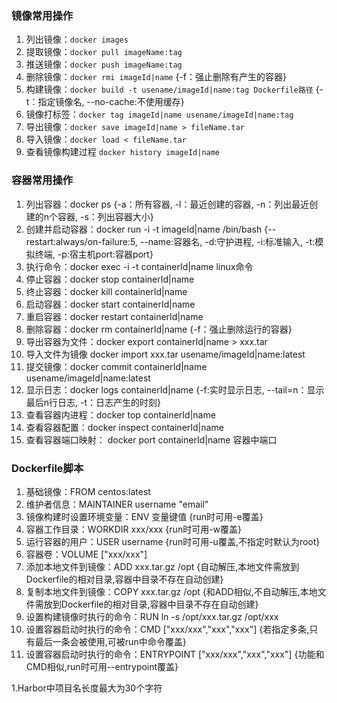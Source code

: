 ### 镜像常用操作
01. 列出镜像：`docker images`
02. 提取镜像：`docker pull imageName:tag`
03. 推送镜像：`docker push imageName:tag`
04. 删除镜像：`docker rmi imageId|name` {-f：强止删除有产生的容器}
05. 构建镜像：`docker build -t usename/imageId|name:tag Dockerfile路径` {-t：指定镜像名, --no-cache:不使用缓存}
06. 镜像打标签：`docker tag imageId|name usename/imageId|name:tag`
07. 导出镜像：`docker save imageId|name > fileName.tar`
08. 导入镜像：`docker load < fileName.tar`
09. 查看镜像构建过程 `docker history imageId|name`
	
### 容器常用操作
01. 列出容器：docker ps {-a：所有容器, -l：最近创建的容器, -n：列出最近创建的n个容器, -s：列出容器大小}
02. 创建并启动容器：docker run -i -t imageId|name /bin/bash {--restart:always/on-failure:5, --name:容器名, -d:守护进程, -i:标准输入, -t:模拟终端, -p:宿主机port:容器port}
03. 执行命令：docker exec -i -t containerId|name linux命令
04. 停止容器：docker stop containerId|name
05. 终止容器：docker kill containerId|name
06. 启动容器：docker start containerId|name
07. 重启容器：docker restart containerId|name
08. 删除容器：docker rm containerId|name {-f：强止删除运行的容器}
09. 导出容器为文件：docker export containerId|name > xxx.tar
10. 导入文件为镜像 docker import xxx.tar usename/imageId|name:latest
11. 提交镜像：docker commit containerId|name usename/imageId|name:latest
12. 显示日志：docker logs containerId|name {-f:实时显示日志, --tail=n：显示最后n行日志, -t：日志产生的时刻}
13. 查看容器内进程：docker top containerId|name
14. 查看容器配置：docker inspect containerId|name
15. 查看容器端口映射： docker port containerId|name 容器中端口
	
### Dockerfile脚本
01. 基础镜像：FROM centos:latest
02. 维护者信息：MAINTAINER username "email"
03. 镜像构建时设置环境变量：ENV 变量键值 {run时可用-e覆盖}
04. 容器工作目录：WORKDIR xxx/xxx {run时可用-w覆盖}
05. 运行容器的用户：USER username {run时可用-u覆盖,不指定时默认为root}
06. 容器卷：VOLUME ["xxx/xxx"]
07. 添加本地文件到镜像：ADD xxx.tar.gz /opt {自动解压,本地文件需放到Dockerfile的相对目录,容器中目录不存在自动创建}
07. 复制本地文件到镜像：COPY xxx.tar.gz /opt {和ADD相似,不自动解压,本地文件需放到Dockerfile的相对目录,容器中目录不存在自动创建}
05. 设置构建镜像时执行的命令：RUN ln -s /opt/xxx.tar.gz /opt/xxx
06. 设置容器启动时执行的命令：CMD ["xxx/xxx","xxx","xxx"] {若指定多条,只有最后一条会被使用,可被run中命令覆盖}
07. 设置容器启动时执行的命令：ENTRYPOINT ["xxx/xxx","xxx","xxx"] {功能和CMD相似,run时可用--entrypoint覆盖}
  
1.Harbor中项目名长度最大为30个字符
